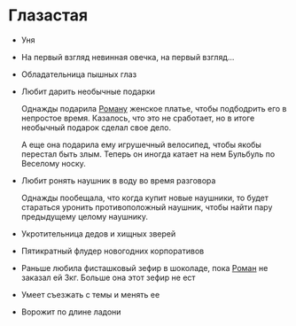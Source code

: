 # Глазастая

* Уня

* На первый взгляд невинная овечка, на первый взгляд...

* Обладательница пышных глаз

* Любит дарить необычные подарки

  Однажды подарила [Роману](./roman.md) женское платье, чтобы подбодрить его в непростое время. Казалось, что это не сработает, но в итоге необычный подарок сделал свое дело.

  А еще она подарила ему игрушечный велосипед, чтобы якобы перестал быть злым. Теперь он иногда катает на нем Бульбуль по Веселому носку.

* Любит ронять наушник в воду во время разговора

  Однажды пообещала, что когда купит новые наушники, то будет стараться уронить противоположный наушник, чтобы найти пару предыдущему целому наушнику.

* Укротительница дедов и хищных зверей

* Пятикратный флудер новогодних корпоративов

* Раньше любила фисташковый зефир в шоколаде, пока [Роман](./roman.md) не заказал ей 3кг. Больше она этот зефир не ест

* Умеет съезжать с темы и менять ее

* Ворожит по длине ладони
